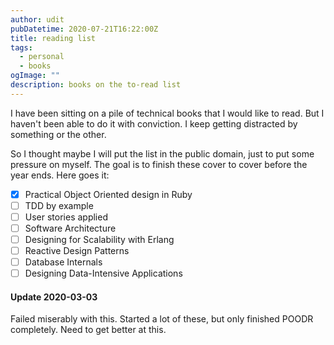 ```yaml
---
author: udit
pubDatetime: 2020-07-21T16:22:00Z
title: reading list
tags:
  - personal
  - books
ogImage: ""
description: books on the to-read list
---
```


I have been sitting on a pile of technical books that I would like to read. But I haven't been able to do it with conviction. I keep getting distracted by something or the other.

So I thought maybe I will put the list in the public domain, just to put some pressure on myself. The goal is to finish these cover to cover before the year ends. Here goes it:

- [x] Practical Object Oriented design in Ruby
- [ ] TDD by example
- [ ] User stories applied
- [ ] Software Architecture
- [ ] Designing for Scalability with Erlang
- [ ] Reactive Design Patterns
- [ ] Database Internals
- [ ] Designing Data-Intensive Applications

#### Update 2020-03-03

Failed miserably with this. Started a lot of these, but only finished POODR completely. Need to get better at this.

